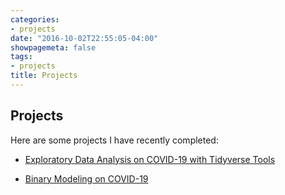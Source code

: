 ```yaml
---
categories:
- projects
date: "2016-10-02T22:55:05-04:00"
showpagemeta: false
tags:
- projects
title: Projects
---
```

## Projects 

Here are some projects I have recently completed:

- [Exploratory Data Analysis on COVID-19 with Tidyverse Tools](/covid-19/)

- [Binary Modeling on COVID-19](/project2/)
